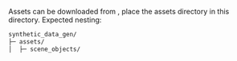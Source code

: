 Assets can be downloaded from <dgrive link>,
place the assets directory in this directory. Expected nesting:

``` bash
synthetic_data_gen/
├─ assets/
│  ├─ scene_objects/
```
